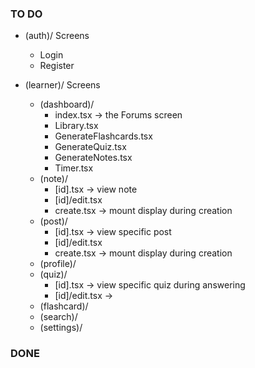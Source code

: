 ### TO DO

- (auth)/ Screens
  - Login
  - Register

- (learner)/ Screens
  - (dashboard)/
    - index.tsx -> the Forums screen
    - Library.tsx
    - GenerateFlashcards.tsx
    - GenerateQuiz.tsx
    - GenerateNotes.tsx
    - Timer.tsx
  - (note)/
    - [id].tsx -> view note
    - [id]/edit.tsx
    - create.tsx -> mount display during creation
  - (post)/
    - [id].tsx -> view specific post
    - [id]/edit.tsx
    - create.tsx -> mount display during creation
  - (profile)/
  - (quiz)/
    - [id].tsx -> view specific quiz during answering
    - [id]/edit.tsx ->
  - (flashcard)/
  - (search)/
  - (settings)/

### DONE

